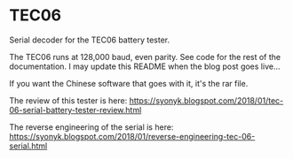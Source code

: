 # TEC06
Serial decoder for the TEC06 battery tester.

The TEC06 runs at 128,000 baud, even parity.  See code for the rest of the documentation.  I may update this README when the blog post goes live...

If you want the Chinese software that goes with it, it's the rar file.

The review of this tester is here: <https://syonyk.blogspot.com/2018/01/tec-06-serial-battery-tester-review.html>

The reverse engineering of the serial is here: <https://syonyk.blogspot.com/2018/01/reverse-engineering-tec-06-serial.html>


